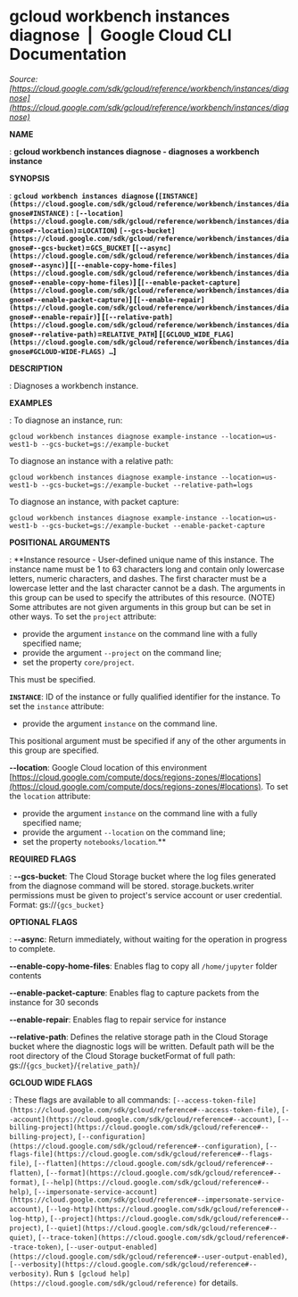 # gcloud workbench instances diagnose  |  Google Cloud CLI Documentation

*Source: [https://cloud.google.com/sdk/gcloud/reference/workbench/instances/diagnose](https://cloud.google.com/sdk/gcloud/reference/workbench/instances/diagnose)*

**NAME**

: **gcloud workbench instances diagnose - diagnoses a workbench instance**

**SYNOPSIS**

: **`gcloud workbench instances diagnose` (`[INSTANCE](https://cloud.google.com/sdk/gcloud/reference/workbench/instances/diagnose#INSTANCE)` : `[--location](https://cloud.google.com/sdk/gcloud/reference/workbench/instances/diagnose#--location)`=`LOCATION`) `[--gcs-bucket](https://cloud.google.com/sdk/gcloud/reference/workbench/instances/diagnose#--gcs-bucket)`=`GCS_BUCKET` [`[--async](https://cloud.google.com/sdk/gcloud/reference/workbench/instances/diagnose#--async)`] [`[--enable-copy-home-files](https://cloud.google.com/sdk/gcloud/reference/workbench/instances/diagnose#--enable-copy-home-files)`] [`[--enable-packet-capture](https://cloud.google.com/sdk/gcloud/reference/workbench/instances/diagnose#--enable-packet-capture)`] [`[--enable-repair](https://cloud.google.com/sdk/gcloud/reference/workbench/instances/diagnose#--enable-repair)`] [`[--relative-path](https://cloud.google.com/sdk/gcloud/reference/workbench/instances/diagnose#--relative-path)`=`RELATIVE_PATH`] [`[GCLOUD_WIDE_FLAG](https://cloud.google.com/sdk/gcloud/reference/workbench/instances/diagnose#GCLOUD-WIDE-FLAGS) …`]**

**DESCRIPTION**

: Diagnoses a workbench instance.

**EXAMPLES**

: To diagnose an instance, run:

```
gcloud workbench instances diagnose example-instance --location=us-west1-b --gcs-bucket=gs://example-bucket
```

To diagnose an instance with a relative path:

```
gcloud workbench instances diagnose example-instance --location=us-west1-b --gcs-bucket=gs://example-bucket --relative-path=logs
```

To diagnose an instance, with packet capture:

```
gcloud workbench instances diagnose example-instance --location=us-west1-b --gcs-bucket=gs://example-bucket --enable-packet-capture
```

**POSITIONAL ARGUMENTS**

: **Instance resource - User-defined unique name of this instance. The instance name
must be 1 to 63 characters long and contain only lowercase letters, numeric
characters, and dashes. The first character must be a lowercase letter and the
last character cannot be a dash. The arguments in this group can be used to
specify the attributes of this resource. (NOTE) Some attributes are not given
arguments in this group but can be set in other ways.
To set the `project` attribute:

- provide the argument `instance` on the command line with a fully
specified name;
- provide the argument `--project` on the command line;
- set the property `core/project`.

This must be specified.

**`INSTANCE`**:
ID of the instance or fully qualified identifier for the instance.
To set the `instance` attribute:

- provide the argument `instance` on the command line.

This positional argument must be specified if any of the other arguments in this
group are specified.

**--location**:
Google Cloud location of this environment [https://cloud.google.com/compute/docs/regions-zones/#locations](https://cloud.google.com/compute/docs/regions-zones/#locations).
To set the `location` attribute:

- provide the argument `instance` on the command line with a fully
specified name;
- provide the argument `--location` on the command line;
- set the property `notebooks/location`.**

**REQUIRED FLAGS**

: **--gcs-bucket**:
The Cloud Storage bucket where the log files generated from the diagnose command
will be stored. storage.buckets.writer permissions must be given to project's
service account or user credential. Format: gs://`{gcs_bucket}`

**OPTIONAL FLAGS**

: **--async**:
Return immediately, without waiting for the operation in progress to complete.

**--enable-copy-home-files**:
Enables flag to copy all `/home/jupyter` folder contents

**--enable-packet-capture**:
Enables flag to capture packets from the instance for 30 seconds

**--enable-repair**:
Enables flag to repair service for instance

**--relative-path**:
Defines the relative storage path in the Cloud Storage bucket where the
diagnostic logs will be written. Default path will be the root directory of the
Cloud Storage bucketFormat of full path:
gs://`{gcs_bucket}`/`{relative_path}`/

**GCLOUD WIDE FLAGS**

: These flags are available to all commands: `[--access-token-file](https://cloud.google.com/sdk/gcloud/reference#--access-token-file)`,
`[--account](https://cloud.google.com/sdk/gcloud/reference#--account)`, `[--billing-project](https://cloud.google.com/sdk/gcloud/reference#--billing-project)`,
`[--configuration](https://cloud.google.com/sdk/gcloud/reference#--configuration)`,
`[--flags-file](https://cloud.google.com/sdk/gcloud/reference#--flags-file)`,
`[--flatten](https://cloud.google.com/sdk/gcloud/reference#--flatten)`, `[--format](https://cloud.google.com/sdk/gcloud/reference#--format)`, `[--help](https://cloud.google.com/sdk/gcloud/reference#--help)`, `[--impersonate-service-account](https://cloud.google.com/sdk/gcloud/reference#--impersonate-service-account)`,
`[--log-http](https://cloud.google.com/sdk/gcloud/reference#--log-http)`,
`[--project](https://cloud.google.com/sdk/gcloud/reference#--project)`, `[--quiet](https://cloud.google.com/sdk/gcloud/reference#--quiet)`, `[--trace-token](https://cloud.google.com/sdk/gcloud/reference#--trace-token)`, `[--user-output-enabled](https://cloud.google.com/sdk/gcloud/reference#--user-output-enabled)`,
`[--verbosity](https://cloud.google.com/sdk/gcloud/reference#--verbosity)`.
Run `$ [gcloud help](https://cloud.google.com/sdk/gcloud/reference)` for details.